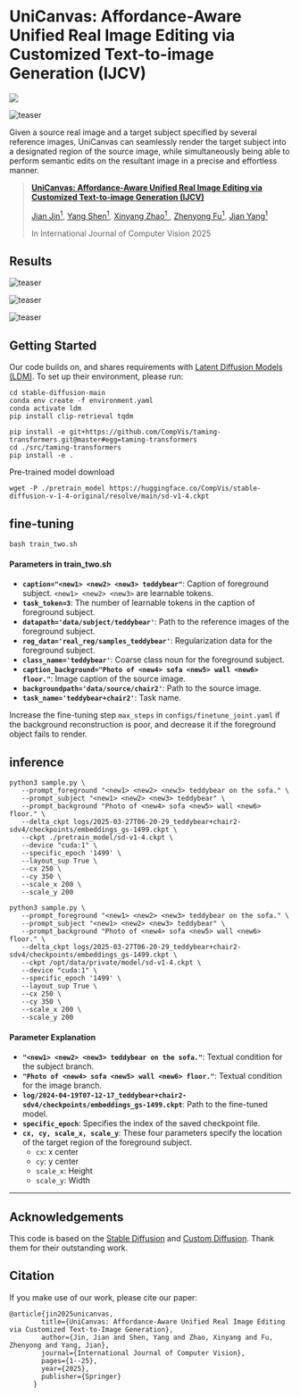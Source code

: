 # UniCanvas: Affordance-Aware Unified Real Image Editing via Customized Text-to-image Generation (IJCV)

<a href="https://jinjianrick.github.io/unicanvas/"><img src="https://img.shields.io/static/v1?label=Project&message=Website&color=blue"></a>

![teaser](pics/teaser.png)

Given a source real image and a target subject specified by several reference images, UniCanvas can seamlessly render the target subject into a designated region of the source image, while simultaneously being able to perform semantic edits on the resultant image in a precise and effortless manner.

> <a href="https://jinjianrick.github.io/unicanvas/">**UniCanvas: Affordance-Aware Unified Real Image Editing via Customized Text-to-image Generation (IJCV)**</a>
>
> <a href="https://chenjin.netlify.app/">Jian Jin<sup>1</sup></a>,
    <a href="https://rt416.github.io/">Yang Shen<sup>1</sup></a>, 
    <a href="https://uk.linkedin.com/in/amrutha-saseendran">Xinyang Zhao<sup>1</sup> </a>, 
    <a href="https://tomdiethe.com/">Zhenyong Fu<sup>1</sup></a>, 
    <a href="https://uk.linkedin.com/in/philteare">Jian Yang<sup>1</sup></a><br>
>
> In International Journal of Computer Vision 2025

## Results
![teaser](pics/res1.png)

![teaser](pics/res3.png)

![teaser](pics/res2.png)


## Getting Started

Our code builds on, and shares requirements with [Latent Diffusion Models (LDM)](https://github.com/CompVis/latent-diffusion). To set up their environment, please run:

```
cd stable-diffusion-main
conda env create -f environment.yaml
conda activate ldm
pip install clip-retrieval tqdm
```

```
pip install -e git+https://github.com/CompVis/taming-transformers.git@master#egg=taming-transformers
cd ./src/taming-transformers
pip install -e .
```

Pre-trained model download

```
wget -P ./pretrain_model https://huggingface.co/CompVis/stable-diffusion-v-1-4-original/resolve/main/sd-v1-4.ckpt 
```

## fine-tuning
```
bash train_two.sh
```

#### Parameters in train_two.sh

- **`caption="<new1> <new2> <new3> teddybear"`**: Caption of foreground subject. `<new1> <new2> <new3>` are learnable tokens.
- **`task_token=3`**: The number of learnable tokens in the caption of foreground subject.
- **`datapath='data/subject/teddybear'`**: Path to the reference images of the foreground subject.
- **`reg_data='real_reg/samples_teddybear'`**: Regularization data for the foreground subject.
- **`class_name='teddybear'`**: Coarse class noun for the foreground subject.
- **`caption_background="Photo of <new4> sofa <new5> wall <new6> floor."`**: Image caption of the source image.
- **`backgroundpath='data/source/chair2'`**: Path to the source image.
- **`task_name='teddybear+chair2'`**: Task name.

Increase the fine-tuning step ```max_steps``` in ```configs/finetune_joint.yaml``` if the background reconstruction is poor, and decrease it if the foreground object fails to render.

## inference

```
python3 sample.py \
   --prompt_foreground "<new1> <new2> <new3> teddybear on the sofa." \
   --prompt_subject "<new1> <new2> <new3> teddybear" \
   --prompt_background "Photo of <new4> sofa <new5> wall <new6> floor." \
   --delta_ckpt logs/2025-03-27T06-20-29_teddybear+chair2-sdv4/checkpoints/embeddings_gs-1499.ckpt \
   --ckpt ./pretrain_model/sd-v1-4.ckpt \
   --device "cuda:1" \
   --specific_epoch '1499' \
   --layout_sup True \
   --cx 250 \
   --cy 350 \
   --scale_x 200 \
   --scale_y 200

python3 sample.py \
   --prompt_foreground "<new1> <new2> <new3> teddybear on the sofa." \
   --prompt_subject "<new1> <new2> <new3> teddybear" \
   --prompt_background "Photo of <new4> sofa <new5> wall <new6> floor." \
   --delta_ckpt logs/2025-03-27T06-20-29_teddybear+chair2-sdv4/checkpoints/embeddings_gs-1499.ckpt \
   --ckpt /opt/data/private/model/sd-v1-4.ckpt \
   --device "cuda:1" \
   --specific_epoch '1499' \
   --layout_sup True \
   --cx 250 \
   --cy 350 \
   --scale_x 200 \
   --scale_y 200
```


#### Parameter Explanation

- **`"<new1> <new2> <new3> teddybear on the sofa."`**: Textual condition for the subject branch.
- **`"Photo of <new4> sofa <new5> wall <new6> floor."`**: Textual condition for the image branch.
- **`log/2024-04-19T07-12-17_teddybear+chair2-sdv4/checkpoints/embeddings_gs-1499.ckpt`**: Path to the fine-tuned model.
- **`specific_epoch`**: Specifies the index of the saved checkpoint file.
- **`cx, cy, scale_x, scale_y`**: These four parameters specify the location of the target region of the foreground subject.  
  - `cx`: x center  
  - `cy`: y center 
  - `scale_x`: Height  
  - `scale_y`: Width  

---

##  Acknowledgements
This code is based on the [Stable Diffusion](https://github.com/CompVis/latent-diffusion) and [Custom Diffusion](https://github.com/adobe-research/custom-diffusion). Thank them for their outstanding work.

## Citation

If you make use of our work, please cite our paper:

```
@article{jin2025unicanvas,
        title={UniCanvas: Affordance-Aware Unified Real Image Editing via Customized Text-to-Image Generation},
        author={Jin, Jian and Shen, Yang and Zhao, Xinyang and Fu, Zhenyong and Yang, Jian},
        journal={International Journal of Computer Vision},
        pages={1--25},
        year={2025},
        publisher={Springer}
      }
```
